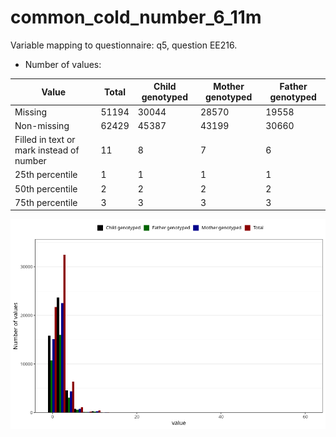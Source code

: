 # common_cold_number_6_11m
Variable mapping to questionnaire: q5, question EE216.
- Number of values:

| Value | Total | Child genotyped | Mother genotyped | Father genotyped |
| ----- | ----- | --------------- | ---------------- | ---------------- |
| Missing | 51194 | 30044 | 28570 | 19558 |
| Non-missing | 62429 | 45387 | 43199 | 30660 |
| Filled in text or mark instead of number | 11 | 8 | 7 |6 |
| 25th percentile | 1 | 1 | 1 | 1 |
| 50th percentile | 2 | 2 | 2 | 2 |
| 75th percentile | 3 | 3 | 3 | 3 |



![](common_cold_number_6_11m_n.png)



